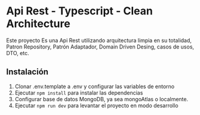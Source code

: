 # Api Rest - Typescript - Clean Architecture

Este proyecto Es una Api Rest utilizando arquitectura limpia en su totalidad,
Patron Repository, Patrón Adaptador, Domain Driven Desing, casos de usos, DTO, etc.

## Instalación

1. Clonar .env.template a .env y configurar las variables de entorno
2. Ejecutar `npm install` para instalar las dependencias
3. Configurar base de datos MongoDB, ya sea mongoAtlas o localmente.
4. Ejecutar `npm run dev` para levantar el proyecto en modo desarrollo
